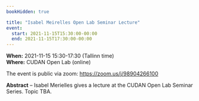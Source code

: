 ```yaml
---
bookHidden: true

title: "Isabel Meirelles Open Lab Seminar Lecture"
event:
  start: 2021-11-15T15:30:00-00:00
  end: 2021-11-15T17:30:00-00:00
---
```


**When:** 2021-11-15 15:30-17:30 (Tallinn time)  
**Where:** CUDAN Open Lab (online)  

The event is public via zoom: https://zoom.us/j/98904266100   

<!--more-->
**Abstract** – Isabel Merielles gives a lecture at the CUDAN Open Lab Seminar Series. Topic TBA.

